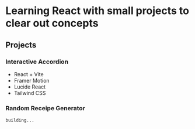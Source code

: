 # Learning React with small projects to clear out concepts


  ## **Projects**
  
  ### Interactive Accordion
  - React + Vite
  - Framer Motion
  - Lucide React
  - Tailwind CSS

  ### Random Receipe Generator
    building...
